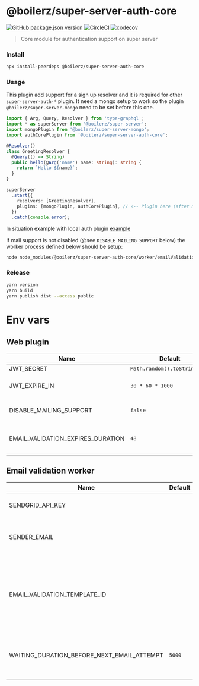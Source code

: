 # @boilerz/super-server-auth-core

[![GitHub package.json version](https://img.shields.io/github/package-json/v/boilerz/super-server-auth-core)](https://www.npmjs.com/package/@boilerz/super-server-auth-core)
[![CircleCI](https://circleci.com/gh/boilerz/super-server-auth-core/tree/master.svg?style=shield)](https://circleci.com/gh/boilerz/super-server-auth-core/tree/master)
[![codecov](https://codecov.io/gh/boilerz/super-server-auth-core/branch/master/graph/badge.svg)](https://codecov.io/gh/boilerz/super-server-auth-core)

> Core module for authentication support on super server

### Install

```bash
npx install-peerdeps @boilerz/super-server-auth-core
```

### Usage

This plugin add support for a sign up resolver and it is required for other `super-server-auth-*` plugin.
It need a mongo setup to work so the plugin `@boilerz/super-server-mongo` need to be set before this one.

```typescript
import { Arg, Query, Resolver } from 'type-graphql';
import * as superServer from '@boilerz/super-server';
import mongoPlugin from '@boilerz/super-server-mongo';
import authCorePlugin from '@boilerz/super-server-auth-core';

@Resolver()
class GreetingResolver {
  @Query(() => String)
  public hello(@Arg('name') name: string): string {
    return `Hello ${name}`;
  }
}

superServer
  .start({
    resolvers: [GreetingResolver],
    plugins: [mongoPlugin, authCorePlugin], // <-- Plugin here (after mongoPlugin)
  })
  .catch(console.error);
```

In situation example with local auth plugin [example](https://github.com/boilerz/super-server/blob/master/examples/withLocalAuth.ts)

If mail support is not disabled (@see `DISABLE_MAILING_SUPPORT` below) the worker process defined below should be setup: 

```bash
node node_modules/@boilerz/super-server-auth-core/worker/emailValidation
```

### Release

```bash
yarn version
yarn build
yarn publish dist --access public
```

# Env vars

## Web plugin

| Name                                        | Default                      | Description                                                                                                        |
|---------------------------------------------|------------------------------|--------------------------------------------------------------------------------------------------------------------|
| JWT_SECRET                                  | `Math.random().toString(36)` | JWT secret                                                                                                         |
| JWT_EXPIRE_IN                               | `30 * 60 * 1000`             | Token expiration in seconds.                                                                                       |
| DISABLE_MAILING_SUPPORT                     | `false`                      | Disable mailing support.                                                                                           |
| EMAIL_VALIDATION_EXPIRES_DURATION           | `48`                         | Validation code expiration in hours.                                                                               |

## Email validation worker

| Name                                        | Default                   | Description                                                                                                        |
|---------------------------------------------|---------------------------|--------------------------------------------------------------------------------------------------------------------|
| SENDGRID_API_KEY                            |                           | Sendgrid API Key for email validation.                                                                             |
| SENDER_EMAIL                                |                           | Sendgrid sender email (must be validated by sendgrid).                                                             |
| EMAIL_VALIDATION_TEMPLATE_ID                |                           | Sendgrid validation email template id. (Must handle `firstName`, `lastName` and `validationUrl` as template data). |
| WAITING_DURATION_BEFORE_NEXT_EMAIL_ATTEMPT  | `5000`                    | Waiting duration in ms between two email validation attempt.                                                       |

